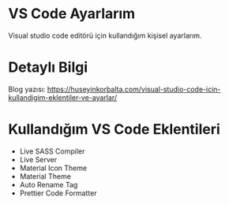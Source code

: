 # VS Code Ayarlarım
Visual studio code editörü için kullandığım kişisel ayarlarım.

# Detaylı Bilgi
Blog yazısı: https://huseyinkorbalta.com/visual-studio-code-icin-kullandigim-eklentiler-ve-ayarlar/

# Kullandığım VS Code Eklentileri
* Live SASS Compiler
* Live Server
* Material Icon Theme
* Material Theme
* Auto Rename Tag
* Prettier Code Formatter
